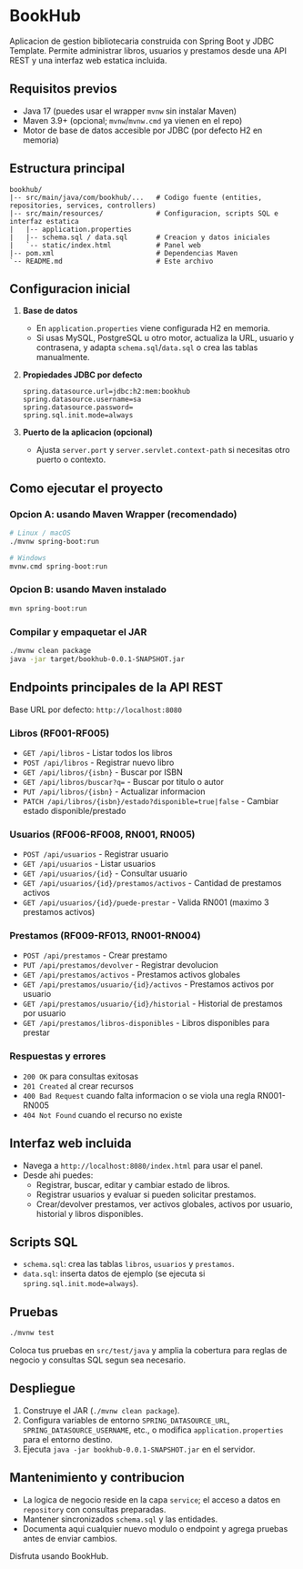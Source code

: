 ﻿# BookHub

Aplicacion de gestion bibliotecaria construida con Spring Boot y JDBC Template. Permite administrar libros, usuarios y prestamos desde una API REST y una interfaz web estatica incluida.

## Requisitos previos

- Java 17 (puedes usar el wrapper `mvnw` sin instalar Maven)
- Maven 3.9+ (opcional; `mvnw`/`mvnw.cmd` ya vienen en el repo)
- Motor de base de datos accesible por JDBC (por defecto H2 en memoria)

## Estructura principal

```
bookhub/
|-- src/main/java/com/bookhub/...   # Codigo fuente (entities, repositories, services, controllers)
|-- src/main/resources/             # Configuracion, scripts SQL e interfaz estatica
|   |-- application.properties
|   |-- schema.sql / data.sql       # Creacion y datos iniciales
|   `-- static/index.html           # Panel web
|-- pom.xml                         # Dependencias Maven
`-- README.md                       # Este archivo
```

## Configuracion inicial

1. **Base de datos**
   - En `application.properties` viene configurada H2 en memoria.
   - Si usas MySQL, PostgreSQL u otro motor, actualiza la URL, usuario y contrasena, y adapta `schema.sql`/`data.sql` o crea las tablas manualmente.

2. **Propiedades JDBC por defecto**
   ```properties
   spring.datasource.url=jdbc:h2:mem:bookhub
   spring.datasource.username=sa
   spring.datasource.password=
   spring.sql.init.mode=always
   ```

3. **Puerto de la aplicacion (opcional)**
   - Ajusta `server.port` y `server.servlet.context-path` si necesitas otro puerto o contexto.

## Como ejecutar el proyecto

### Opcion A: usando Maven Wrapper (recomendado)

```bash
# Linux / macOS
./mvnw spring-boot:run

# Windows
mvnw.cmd spring-boot:run
```

### Opcion B: usando Maven instalado

```bash
mvn spring-boot:run
```

### Compilar y empaquetar el JAR

```bash
./mvnw clean package
java -jar target/bookhub-0.0.1-SNAPSHOT.jar
```

## Endpoints principales de la API REST

Base URL por defecto: `http://localhost:8080`

### Libros (RF001-RF005)
- `GET /api/libros` - Listar todos los libros
- `POST /api/libros` - Registrar nuevo libro
- `GET /api/libros/{isbn}` - Buscar por ISBN
- `GET /api/libros/buscar?q=` - Buscar por titulo o autor
- `PUT /api/libros/{isbn}` - Actualizar informacion
- `PATCH /api/libros/{isbn}/estado?disponible=true|false` - Cambiar estado disponible/prestado

### Usuarios (RF006-RF008, RN001, RN005)
- `POST /api/usuarios` - Registrar usuario
- `GET /api/usuarios` - Listar usuarios
- `GET /api/usuarios/{id}` - Consultar usuario
- `GET /api/usuarios/{id}/prestamos/activos` - Cantidad de prestamos activos
- `GET /api/usuarios/{id}/puede-prestar` - Valida RN001 (maximo 3 prestamos activos)

### Prestamos (RF009-RF013, RN001-RN004)
- `POST /api/prestamos` - Crear prestamo
- `PUT /api/prestamos/devolver` - Registrar devolucion
- `GET /api/prestamos/activos` - Prestamos activos globales
- `GET /api/prestamos/usuario/{id}/activos` - Prestamos activos por usuario
- `GET /api/prestamos/usuario/{id}/historial` - Historial de prestamos por usuario
- `GET /api/prestamos/libros-disponibles` - Libros disponibles para prestar

### Respuestas y errores
- `200 OK` para consultas exitosas
- `201 Created` al crear recursos
- `400 Bad Request` cuando falta informacion o se viola una regla RN001-RN005
- `404 Not Found` cuando el recurso no existe

## Interfaz web incluida

- Navega a `http://localhost:8080/index.html` para usar el panel.
- Desde ahi puedes:
  - Registrar, buscar, editar y cambiar estado de libros.
  - Registrar usuarios y evaluar si pueden solicitar prestamos.
  - Crear/devolver prestamos, ver activos globales, activos por usuario, historial y libros disponibles.

## Scripts SQL

- `schema.sql`: crea las tablas `libros`, `usuarios` y `prestamos`.
- `data.sql`: inserta datos de ejemplo (se ejecuta si `spring.sql.init.mode=always`).

## Pruebas

```bash
./mvnw test
```

Coloca tus pruebas en `src/test/java` y amplia la cobertura para reglas de negocio y consultas SQL segun sea necesario.

## Despliegue

1. Construye el JAR (`./mvnw clean package`).
2. Configura variables de entorno `SPRING_DATASOURCE_URL`, `SPRING_DATASOURCE_USERNAME`, etc., o modifica `application.properties` para el entorno destino.
3. Ejecuta `java -jar bookhub-0.0.1-SNAPSHOT.jar` en el servidor.

## Mantenimiento y contribucion

- La logica de negocio reside en la capa `service`; el acceso a datos en `repository` con consultas preparadas.
- Mantener sincronizados `schema.sql` y las entidades.
- Documenta aqui cualquier nuevo modulo o endpoint y agrega pruebas antes de enviar cambios.

Disfruta usando BookHub.
